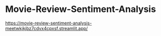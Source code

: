 # Movie-Review-Sentiment-Analysis
https://movie-review-sentiment-analysis-meetwkjkjbz7cdvx4cpxsf.streamlit.app/

